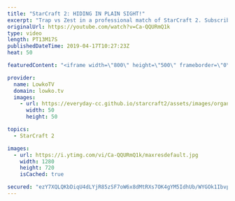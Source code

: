 ```yaml
---
title: "StarCraft 2: HIDING IN PLAIN SIGHT!"
excerpt: "Trap vs Zest in a professional match of StarCraft 2. Subscribe for more videos: http://lowko.tv/youtube More StarCraft 2 commentary: https://youtu.be/RXG4YYnO5Qw  Trap feels cheeky this game and decides to put a Stargate in the center of the map, one of the locations that is very obvious but surprisingly"
originalUrl: https://youtube.com/watch?v=Ca-QQURmQ1k
type: video
length: PT13M17S
publishedDateTime: 2019-04-17T10:27:23Z
heat: 50

featuredContent: "<iframe width=\"800\" height=\"500\" frameborder=\"0\" src=\"https://www.youtube.com/embed/Ca-QQURmQ1k\" allow=\"accelerometer; autoplay; encrypted-media; gyroscope; picture-in-picture\" allowfullscreen></iframe>"

provider:
  name: LowkoTV
  domain: lowko.tv
  images:
    - url: https://everyday-cc.github.io/starcraft2/assets/images/organizations/lowko.tv-50x50.jpg
      width: 50
      height: 50

topics:
  - StarCraft 2

images:
  - url: https://i.ytimg.com/vi/Ca-QQURmQ1k/maxresdefault.jpg
    width: 1280
    height: 720
    isCached: true

secured: "ezY7XQLQKbDiqU4dLYjR85zSF7oW6x8dMtRXs7OK4gYM5IdhUb/WYGOk1IbvpxRsKbnYUbMlP+zOIIEo+ExWj3cF6py6AbAxl6fwDhE61yaJOfI42ZtTTdRhbgLDpeVqwYeKgK+ORk9A9SreVnHqE1acX7FKxHUL9Kveu89/NCMCPdTsASDt2tZLgvWOoUW/F9WENQwq3v0gQMimcEiZtMVESHtc2VaHr1c4/WcErCXaX29AJIKen4J/rT0i+S5ySwV3nsHgokNJlPY8nyK7MpCeER5tkzEO+mTDQMyIGvJyxv9LomiZB+wAN0VGmuaSEzcM0AcKjsypEcPtY2g/XbmRmU+yst+Fsgv2rsFRXcmI152GJUH8+BcRSegS+b/xWNIEVqH41z5qBgBmeslGIulWhDQW4Q58X4F7j5GMvzs=;uVzXtzvPSEIhJpTyImnt0g=="
---
```


